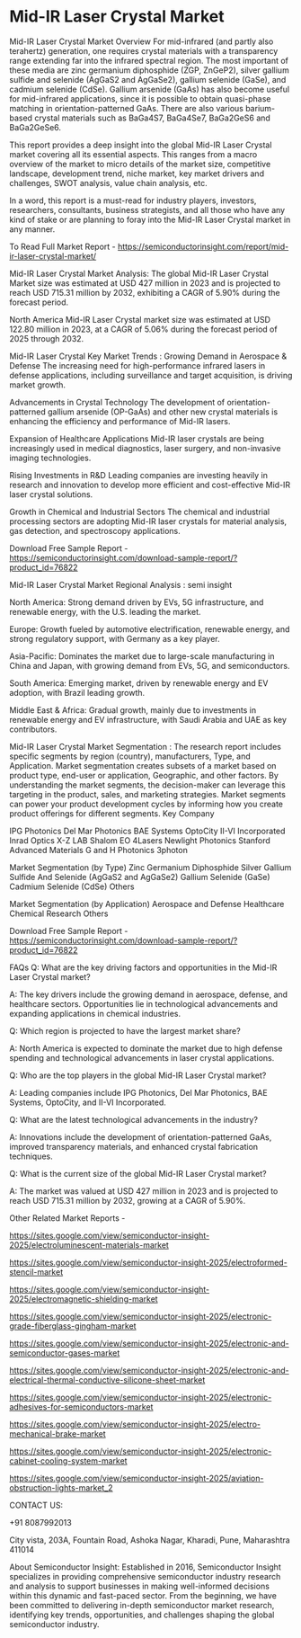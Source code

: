 <h1>Mid-IR Laser Crystal Market</h1>
Mid-IR Laser Crystal Market Overview
For mid-infrared (and partly also terahertz) generation, one requires crystal materials with a transparency range extending far into the infrared spectral region. The most important of these media are zinc germanium diphosphide (ZGP, ZnGeP2), silver gallium sulfide and selenide (AgGaS2 and AgGaSe2), gallium selenide (GaSe), and cadmium selenide (CdSe). Gallium arsenide (GaAs) has also become useful for mid-infrared applications, since it is possible to obtain quasi-phase matching in orientation-patterned GaAs. There are also various barium-based crystal materials such as BaGa4S7, BaGa4Se7, BaGa2GeS6 and BaGa2GeSe6.

This report provides a deep insight into the global Mid-IR Laser Crystal market covering all its essential aspects. This ranges from a macro overview of the market to micro details of the market size, competitive landscape, development trend, niche market, key market drivers and challenges, SWOT analysis, value chain analysis, etc.

In a word, this report is a must-read for industry players, investors, researchers, consultants, business strategists, and all those who have any kind of stake or are planning to foray into the Mid-IR Laser Crystal market in any manner.

To Read Full Market Report -
https://semiconductorinsight.com/report/mid-ir-laser-crystal-market/

Mid-IR Laser Crystal Market Analysis:
The global Mid-IR Laser Crystal Market size was estimated at USD 427 million in 2023 and is projected to reach USD 715.31 million by 2032, exhibiting a CAGR of 5.90% during the forecast period.

North America Mid-IR Laser Crystal market size was estimated at USD 122.80 million in 2023, at a CAGR of 5.06% during the forecast period of 2025 through 2032.

Mid-IR Laser Crystal Key Market Trends :
Growing Demand in Aerospace & Defense
The increasing need for high-performance infrared lasers in defense applications, including surveillance and target acquisition, is driving market growth.

Advancements in Crystal Technology
The development of orientation-patterned gallium arsenide (OP-GaAs) and other new crystal materials is enhancing the efficiency and performance of Mid-IR lasers.

Expansion of Healthcare Applications
Mid-IR laser crystals are being increasingly used in medical diagnostics, laser surgery, and non-invasive imaging technologies.

Rising Investments in R&D
Leading companies are investing heavily in research and innovation to develop more efficient and cost-effective Mid-IR laser crystal solutions.

Growth in Chemical and Industrial Sectors
The chemical and industrial processing sectors are adopting Mid-IR laser crystals for material analysis, gas detection, and spectroscopy applications.

Download Free Sample Report -
https://semiconductorinsight.com/download-sample-report/?product_id=76822

Mid-IR Laser Crystal Market Regional Analysis :
semi insight

North America:
Strong demand driven by EVs, 5G infrastructure, and renewable energy, with the U.S. leading the market.

Europe:
Growth fueled by automotive electrification, renewable energy, and strong regulatory support, with Germany as a key player.

Asia-Pacific:
Dominates the market due to large-scale manufacturing in China and Japan, with growing demand from EVs, 5G, and semiconductors.

South America:
Emerging market, driven by renewable energy and EV adoption, with Brazil leading growth.

Middle East & Africa:
Gradual growth, mainly due to investments in renewable energy and EV infrastructure, with Saudi Arabia and UAE as key contributors.

Mid-IR Laser Crystal Market Segmentation :
The research report includes specific segments by region (country), manufacturers, Type, and Application. Market segmentation creates subsets of a market based on product type, end-user or application, Geographic, and other factors. By understanding the market segments, the decision-maker can leverage this targeting in the product, sales, and marketing strategies. Market segments can power your product development cycles by informing how you create product offerings for different segments.
Key Company

IPG Photonics
Del Mar Photonics
BAE Systems
OptoCity
II-VI Incorporated
Inrad Optics
X-Z LAB
Shalom EO
4Lasers
Newlight Photonics
Stanford Advanced Materials
G and H Photonics
3photon

Market Segmentation (by Type)
Zinc Germanium Diphosphide
Silver Gallium Sulfide And Selenide (AgGaS2 and AgGaSe2)
Gallium Selenide (GaSe)
Cadmium Selenide (CdSe)
Others

Market Segmentation (by Application)
Aerospace and Defense
Healthcare
Chemical
Research
Others

Download Free Sample Report -
https://semiconductorinsight.com/download-sample-report/?product_id=76822

FAQs
Q: What are the key driving factors and opportunities in the Mid-IR Laser Crystal market?

A: The key drivers include the growing demand in aerospace, defense, and healthcare sectors. Opportunities lie in technological advancements and expanding applications in chemical industries.

Q: Which region is projected to have the largest market share?

A: North America is expected to dominate the market due to high defense spending and technological advancements in laser crystal applications.

Q: Who are the top players in the global Mid-IR Laser Crystal market?

A: Leading companies include IPG Photonics, Del Mar Photonics, BAE Systems, OptoCity, and II-VI Incorporated.

Q: What are the latest technological advancements in the industry?

A: Innovations include the development of orientation-patterned GaAs, improved transparency materials, and enhanced crystal fabrication techniques.

Q: What is the current size of the global Mid-IR Laser Crystal market?

A: The market was valued at USD 427 million in 2023 and is projected to reach USD 715.31 million by 2032, growing at a CAGR of 5.90%.

Other Related Market Reports -

https://sites.google.com/view/semiconductor-insight-2025/electroluminescent-materials-market

https://sites.google.com/view/semiconductor-insight-2025/electroformed-stencil-market

https://sites.google.com/view/semiconductor-insight-2025/electromagnetic-shielding-market

https://sites.google.com/view/semiconductor-insight-2025/electronic-grade-fiberglass-gingham-market

https://sites.google.com/view/semiconductor-insight-2025/electronic-and-semiconductor-gases-market

https://sites.google.com/view/semiconductor-insight-2025/electronic-and-electrical-thermal-conductive-silicone-sheet-market

https://sites.google.com/view/semiconductor-insight-2025/electronic-adhesives-for-semiconductors-market

https://sites.google.com/view/semiconductor-insight-2025/electro-mechanical-brake-market

https://sites.google.com/view/semiconductor-insight-2025/electronic-cabinet-cooling-system-market

https://sites.google.com/view/semiconductor-insight-2025/aviation-obstruction-lights-market_2

CONTACT US:

+91 8087992013

City vista, 203A, Fountain Road, Ashoka Nagar, Kharadi, Pune, Maharashtra 411014

About Semiconductor Insight:
Established in 2016, Semiconductor Insight specializes in providing comprehensive semiconductor industry research and analysis to support businesses in making well-informed decisions within this dynamic and fast-paced sector. From the beginning, we have been committed to delivering in-depth semiconductor market research, identifying key trends, opportunities, and challenges shaping the global semiconductor industry.
